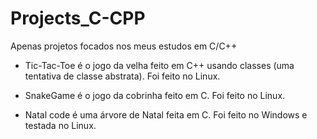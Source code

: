 # Projects_C-CPP

Apenas projetos focados nos meus estudos em C/C++

 - Tic-Tac-Toe é o jogo da velha feito em C++ usando classes (uma tentativa de classe abstrata). Foi feito no Linux.

 - SnakeGame é o jogo da cobrinha feito em C. Foi feito no Linux.

 - Natal code é uma árvore de Natal feita em C. Foi feito no Windows e testada no Linux.

